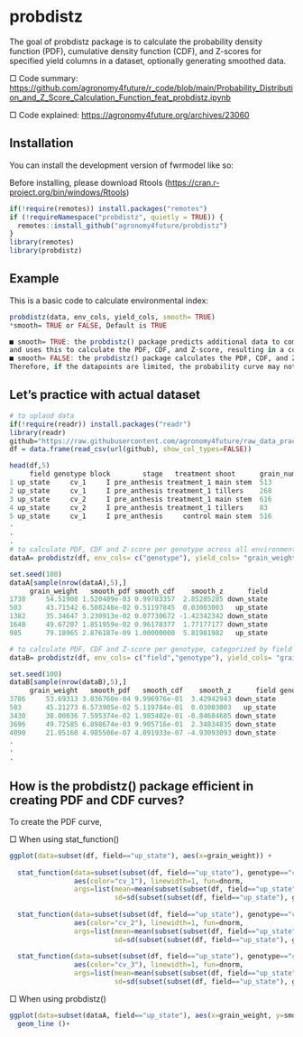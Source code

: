 
<!-- README.md is generated from README.Rmd. Please edit that file -->

# probdistz

<!-- badges: start -->
<!-- badges: end -->

The goal of probdistz package is to calculate the probability density function (PDF), cumulative density function (CDF), and Z-scores for specified yield columns in a dataset, optionally generating smoothed data.

□ Code summary: https://github.com/agronomy4future/r_code/blob/main/Probability_Distribution_and_Z_Score_Calculation_Function_feat_probdistz.ipynb

□ Code explained: https://agronomy4future.org/archives/23060

## Installation

You can install the development version of fwrmodel like so:

Before installing, please download Rtools (https://cran.r-project.org/bin/windows/Rtools)

``` r
if(!require(remotes)) install.packages("remotes")
if (!requireNamespace("probdistz", quietly = TRUE)) {
  remotes::install_github("agronomy4future/probdistz")
}
library(remotes)
library(probdistz)
```

## Example

This is a basic code to calculate environmental index:

``` r
probdistz(data, env_cols, yield_cols, smooth= TRUE)
*smooth= TRUE or FALSE, Default is TRUE

■ smooth= TRUE: the probdistz() package predicts additional data to compensate for missing values based on 6σ,
and uses this to calculate the PDF, CDF, and Z-score, resulting in a continuous probability curve.
■ smooth= FALSE: the probdistz() package calculates the PDF, CDF, and Z-score based on the actual dataset.
Therefore, if the datapoints are limited, the probability curve may not be connected.
```

## Let’s practice with actual dataset

``` r
# to uplaod data
if(!require(readr)) install.packages("readr")
library(readr)
github="https://raw.githubusercontent.com/agronomy4future/raw_data_practice/main/grains.csv"
df = data.frame(read_csv(url(github), show_col_types=FALSE))

head(df,5)
     field genotype block        stage   treatment shoot      grain_number grain_weight
1 up_state     cv_1     I pre_anthesis treatment_1 main stem  513          49.26
2 up_state     cv_1     I pre_anthesis treatment_1 tillers    268          44.68
3 up_state     cv_2     I pre_anthesis treatment_1 main stem  616          45.19
4 up_state     cv_2     I pre_anthesis treatment_1 tillers    83           44.34
5 up_state     cv_1     I pre_anthesis     control main stem  516          48.25
.
.
.
# to calculate PDF, CDF and Z-score per genotype across all environments
dataA= probdistz(df, env_cols= c("genotype"), yield_cols= "grain_weight", smooth= TRUE)

set.seed(100)
dataA[sample(nrow(dataA),5),]
     grain_weight   smooth_pdf smooth_cdf    smooth_z      field
1738     54.51908 1.520489e-03 0.99783357  2.85285285 down_state
503      43.71542 6.508248e-02 0.51197845  0.03003003   up_state
1382     35.34647 3.230913e-02 0.07730672 -1.42342342 down_state
1648     49.67207 1.851959e-02 0.96178377  1.77177177 down_state
985      79.18965 2.876187e-09 1.00000000  5.81981982   up_state

# to calculate PDF, CDF and Z-score per genotype, categorized by field
dataB= probdistz(df, env_cols= c("field","genotype"), yield_cols= "grain_weight", smooth= TRUE)

set.seed(100)
dataB[sample(nrow(dataB),5),]
     grain_weight   smooth_pdf   smooth_cdf    smooth_z      field genotype
3786     53.69313 3.036760e-04 9.996976e-01  3.42942943 down_state     cv_1
503      45.21273 6.573905e-02 5.119784e-01  0.03003003   up_state     cv_1
3430     38.00036 7.595374e-02 1.985402e-01 -0.84684685 down_state     cv_1
3696     49.72585 6.898674e-03 9.905716e-01  2.34834835 down_state     cv_1
4090     21.05160 4.985506e-07 4.091933e-07 -4.93093093 down_state     cv_3
.
.
.
```
## How is the probdistz() package efficient in creating PDF and CDF curves?

To create the PDF curve,

□ When using stat_function()

``` r
ggplot(data=subset(df, field=="up_state"), aes(x=grain_weight)) +
  
  stat_function(data=subset(subset(df, field=="up_state"), genotype=="cv_1"), 
                aes(color="cv_1"), linewidth=1, fun=dnorm, 
                args=list(mean=mean(subset(subset(df, field=="up_state"), genotype=="cv_1")$grain_weight, na.rm=TRUE),
                          sd=sd(subset(subset(df, field=="up_state"), genotype=="cv_1")$grain_weight, na.rm=TRUE))) +
  
  stat_function(data=subset(subset(df, field=="up_state"), genotype=="cv_2"), 
                aes(color="cv_2"), linewidth=1, fun=dnorm, 
                args=list(mean=mean(subset(subset(df, field=="up_state"), genotype=="cv_2")$grain_weight, na.rm=TRUE),
                          sd=sd(subset(subset(df, field=="up_state"), genotype=="cv_2")$grain_weight, na.rm=TRUE))) +
  
  stat_function(data=subset(subset(df, field=="up_state"), genotype=="cv_3"), 
                aes(color="cv_3"), linewidth=1, fun=dnorm, 
                args=list(mean=mean(subset(subset(df, field=="up_state"), genotype=="cv_3")$grain_weight, na.rm=TRUE),
                          sd=sd(subset(subset(df, field=="up_state"), genotype=="cv_3")$grain_weight, na.rm=TRUE))) +
```
□ When using probdistz()

``` r
ggplot(data=subset(dataA, field=="up_state"), aes(x=grain_weight, y=smooth_pdf, color=genotype)) +
  geom_line ()+
```
